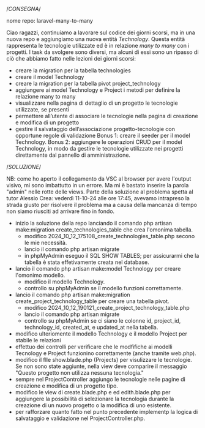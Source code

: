 /*CONSEGNA*/

nome repo: laravel-many-to-many

Ciao ragazzi,
continuiamo a lavorare sul codice dei giorni scorsi, ma in una nuova repo e aggiungiamo una nuova entità *Technology*. Questa entità rappresenta le tecnologie utilizzate ed è in relazione *many to many* con i progetti.
I task da svolgere sono diversi, ma alcuni di essi sono un ripasso di ciò che abbiamo fatto nelle lezioni dei giorni scorsi:
- creare la migration per la tabella technologies
- creare il model Technology
- creare la migration per la tabella pivot project_technology
- aggiungere ai model Technology e Project i metodi per definire la relazione many to many
- visualizzare nella pagina di dettaglio di un progetto le tecnologie utilizzate, se presenti
- permettere all’utente di associare le tecnologie nella pagina di creazione e modifica di un progetto
- gestire il salvataggio dell’associazione progetto-tecnologie con opportune regole di validazione
Bonus 1:
creare il seeder per il model Technology.
Bonus 2:
aggiungere le operazioni CRUD per il model Technology, in modo da gestire le tecnologie utilizzate nei progetti direttamente dal pannello di amministrazione.

/*SOLUZIONE*/

NB: come ho aperto il collegamento da VSC al browser per avere l'output visivo, mi sono imbattutto in un errore. Ma mi è bastato inserire la parola "admin" nelle rotte delle views. Parte della soluzione al problema spetta al tutor Alessio Crea: vederdì 11-10-24 alle ore 17:45, avevamo intrapreso la strada giusto per risolvere il problema ma a causa della mancanza di tempo non siamo riusciti ad arrivare fino in fondo.
- inizio la soluzione della repo lanciando il comando php artisan make:migration create_technologies_table che crea l'omonima tabella.
    - modifico 2024_10_12_175108_create_technologies_table.php secono le mie necessità.
    - lancio il comando php artisan migrate
    - in phpMyAdmin eseguo il SQL SHOW TABLES; per assicurarmi che la tabella è stata effetivamente creata nel database.
- lancio il comando php artisan make:model Technology per creare l'omonimo modello.
    - modifico il modello Technology.
    - controllo su phpMyAdmin se il modello funzioni correttamente.
- lancio il comando php artisan make:migration create_project_technology_table per creare una tabella pivot.
    - modifico 2024_10_12_190121_create_project_technology_table.php
    - lancio il comando php artisan migrate
    -  controllo su phpMyAdmin se ci siano le colonne id, project_id, technology_id, created_at, e updated_at nella tabella.
- modifico ulteriomente il modello Technology e il modello Project per stabile le relazioni
- effettuo dei controlli per verificare che le modfifiche ai modelli Tecnology e Project funzionino correttamente (anche tramite web.php).
- modifico il flle show.blade.php (Projects) per visulizzare le tecnologie. Se non sono state aggiunte, nella view deve comparire il messaggio "Questo progetto non utilizza nessuna tecnologia."
- sempre nel ProjectController aggiungo le tecnologie nelle pagine di creazione e modifica di un progetto tipo.
- modifico le view di create.blade.php e ed edith.blade.php per aggiungere la possibilità di selezionare la tecnologia durante la creazione di un nuovo progetto o la modifica di uno esistente.
- per rafforzare quanto fatto nel punto precedente implementp la logica di salvataggio e validazione nel ProjectController.php.
